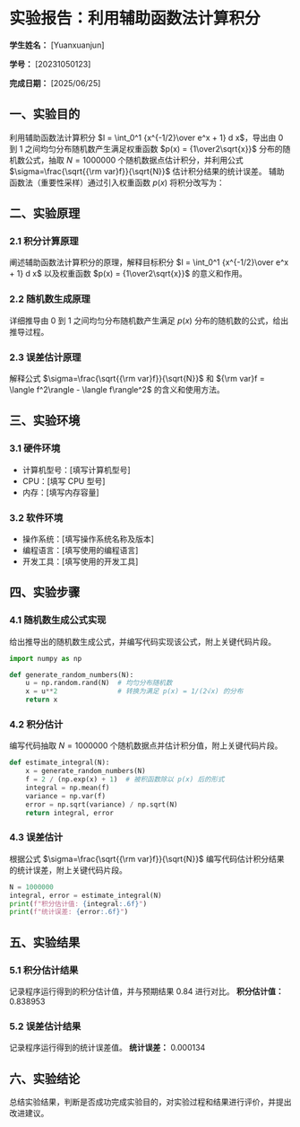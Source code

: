       
# 实验报告：利用辅助函数法计算积分

**学生姓名：** [Yuanxuanjun] 

**学号：** [20231050123] 

**完成日期：** [2025/06/25]

## 一、实验目的
利用辅助函数法计算积分 $I = \int_0^1 {x^{-1/2}\over e^x + 1} d x$，导出由 0 到 1 之间均匀分布随机数产生满足权重函数 $p(x) = {1\over2\sqrt{x}}$ 分布的随机数公式，抽取 $N = 1000000$ 个随机数据点估计积分，并利用公式 $\sigma=\frac{\sqrt{{\rm var}f}}{\sqrt{N}}$ 估计积分结果的统计误差。
辅助函数法（重要性采样）通过引入权重函数 $p(x)$ 将积分改写为：



## 二、实验原理
### 2.1 积分计算原理
阐述辅助函数法计算积分的原理，解释目标积分 $I = \int_0^1 {x^{-1/2}\over e^x + 1} d x$ 以及权重函数 $p(x) = {1\over2\sqrt{x}}$ 的意义和作用。

### 2.2 随机数生成原理
详细推导由 0 到 1 之间均匀分布随机数产生满足 $p(x)$ 分布的随机数的公式，给出推导过程。

### 2.3 误差估计原理
解释公式 $\sigma=\frac{\sqrt{{\rm var}f}}{\sqrt{N}}$ 和 ${\rm var}f = \langle f^2\rangle - \langle f\rangle^2$ 的含义和使用方法。

## 三、实验环境
### 3.1 硬件环境
- 计算机型号：[填写计算机型号]
- CPU：[填写 CPU 型号]
- 内存：[填写内存容量]

### 3.2 软件环境
- 操作系统：[填写操作系统名称及版本]
- 编程语言：[填写使用的编程语言]
- 开发工具：[填写使用的开发工具]

## 四、实验步骤
### 4.1 随机数生成公式实现
给出推导出的随机数生成公式，并编写代码实现该公式，附上关键代码片段。
```python
import numpy as np

def generate_random_numbers(N):
    u = np.random.rand(N)  # 均匀分布随机数
    x = u**2               # 转换为满足 p(x) = 1/(2√x) 的分布
    return x
```

### 4.2 积分估计
编写代码抽取 $N = 1000000$ 个随机数据点并估计积分值，附上关键代码片段。
```python
def estimate_integral(N):
    x = generate_random_numbers(N)
    f = 2 / (np.exp(x) + 1)  # 被积函数除以 p(x) 后的形式
    integral = np.mean(f)
    variance = np.var(f)
    error = np.sqrt(variance) / np.sqrt(N)
    return integral, error
```

### 4.3 误差估计
根据公式 $\sigma=\frac{\sqrt{{\rm var}f}}{\sqrt{N}}$ 编写代码估计积分结果的统计误差，附上关键代码片段。
```python
N = 1000000
integral, error = estimate_integral(N)
print(f"积分估计值: {integral:.6f}")
print(f"统计误差: {error:.6f}")
```

## 五、实验结果
### 5.1 积分估计结果
记录程序运行得到的积分估计值，并与预期结果 0.84 进行对比。
**积分估计值：** 0.838953

### 5.2 误差估计结果
记录程序运行得到的统计误差值。
**统计误差：** 0.000134

## 六、实验结论
总结实验结果，判断是否成功完成实验目的，对实验过程和结果进行评价，并提出改进建议。

        
